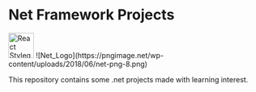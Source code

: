 # Net Framework Projects 

<img src="https://pngimage.net/wp-content/uploads/2018/06/net-png-8.png" alt="React Styleguidist" width="50">
![Net_Logo](https://pngimage.net/wp-content/uploads/2018/06/net-png-8.png)

This repository contains some .net projects made with learning interest.
